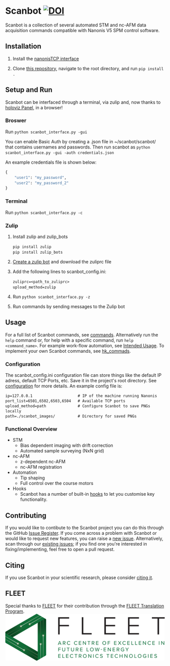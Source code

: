 # Scanbot       [![DOI](https://zenodo.org/badge/487719232.svg)](https://zenodo.org/badge/latestdoi/487719232)

Scanbot is a collection of several automated STM and nc-AFM data acquisition commands compatible with Nanonis V5 SPM control software.


## Installation
1.  Install the [nanonisTCP interface](https://github.com/New-Horizons-SPM/nanonisTCP)

2. Clone [this repository](https://github.com/New-Horizons-SPM/scanbot), navigate to the root directory, and run ```pip install .```

## Setup and Run
Scanbot can be interfaced through a terminal, via zulip and, now thanks to [holoviz Panel](https://panel.holoviz.org/), in a browser!

### Broswer
Run ```python scanbot_interface.py -gui```

You can enable Basic Auth by creating a .json file in ~/scanbot/scanbot/ that contains usernames and passwords. Then run scanbot as ```python scanbot_interface.py -gui -auth credentials.json```
 
An example credentials file is shown below:
```Python
{
    "user1": "my_password",
    "user2": "my_password_2"
}
```

### Terminal
Run ```python scanbot_interface.py -c```

### Zulip
1. Install zulip and zulip_bots
    
    ```pip install zulip```<br>
    ```pip install zulip_bots```
    
2. [Create a zulip bot](https://zulip.com/help/add-a-bot-or-integration) and download the zuliprc file

3. Add the following lines to scanbot_config.ini:
    
    ```zuliprc=<path_to_zuliprc>```<br>
    ```upload_method=zulip```

4. Run ```python scanbot_interface.py -z```
5. Run commands by sending messages to the Zulip bot

## Usage
For a full list of Scanbot commands, see [commands](./commands). Alternatively run the ```help``` command or, for help with a specific command, run ```help <command_name>```.
For example work-flow automation, see [Intended Usage](./automation/#intended-usage). To implement your own Scanbot commands, see [hk_commads](./hooks/#hk_commands).

### Configuration
The scanbot_config.ini configuration file can store things like the default IP adress, default TCP Ports, etc. Save it in the project's root directory.
See [configuration](./configuration.md) for more details.
An example config file is:
```
ip=127.0.0.1                    # IP of the machine running Nanonis
port_list=6501,6502,6503,6504   # Available TCP ports
upload_method=path              # Configure Scanbot to save PNGs locally
path=./scanbot_images/          # Directory for saved PNGs

```

### Functional Overview
* STM
    - Bias dependent imaging with drift correction
    - Automated sample surveying (NxN grid)
* nc-AFM
    - z-dependent nc-AFM
    - nc-AFM registration
* Automation
    - Tip shaping
    - Full control over the course motors
* Hooks
    - Scanbot has a number of built-in [hooks](./hooks) to let you customise key functionality.

## Contributing
If you would like to contibute to the Scanbot project you can do this through the GitHub [Issue Register](https://github.com/New-Horizons-SPM/scanbot/issues).
If you come across a problem with Scanbot or would like to request new features, you can raise a [new issue](https://github.com/New-Horizons-SPM/scanbot/issues/new).
Alternatively, scan through our [existing issues](https://github.com/New-Horizons-SPM/scanbot/issues); if you find one you're interested in fixing/implementing, feel free to open a pull request.

## Citing

If you use Scanbot in your scientific research, please consider [citing it](https://zenodo.org/badge/latestdoi/487719232).

## FLEET
Special thanks to [FLEET](https://www.fleet.org.au/) for their contribution through the [FLEET Translation Program](https://www.fleet.org.au/translation/#:~:text=A%20new%20FLEET%20program%20provides,translation%20skills%20in%20Centre%20membership.).
![FLEETLogo](fleet-logo.png)